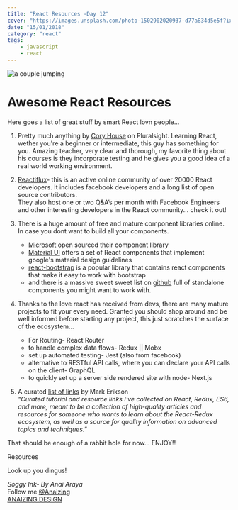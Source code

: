 ```yaml
---
title: "React Resources -Day 12"
cover: "https://images.unsplash.com/photo-1502902020937-d77a834d5e5f?ixlib=rb-0.3.5&ixid=eyJhcHBfaWQiOjEyMDd9&s=11d17c871138721e2d9f5704a71c3c6b&auto=format&fit=crop&w=1350&q=80"
date: "15/01/2018"
category: "react"
tags:
    - javascript
    - react
---
```

![a couple jumping](https://images.unsplash.com/photo-1502902020937-d77a834d5e5f?ixlib=rb-0.3.5&ixid=eyJhcHBfaWQiOjEyMDd9&s=11d17c871138721e2d9f5704a71c3c6b&auto=format&fit=crop&w=1350&q=80)

# Awesome React Resources

Here goes a list of great stuff by smart React lovn people...

1. Pretty much anything by [Cory House](https://app.pluralsight.com/profile/author/cory-house) on Pluralsight. Learning React, wether you're a beginner or intermediate, this guy has something for you. Amazing teacher, very clear and thorough, my favorite thing about his courses is they incorporate testing and he gives you a good idea of a real world working environment.

2. [Reactiflux](https://www.reactiflux.com/)- this is an active online community of over 20000 React developers. It includes facebook developers and a long list of open source contributors.<br>
They also host one or two Q&A’s per month with Facebook Engineers and other interesting developers in the React community... check it out!

3. There is a huge amount of free and mature component libraries online. In case you dont want to build all your components.
    * [Microsoft](https://developer.microsoft.com/en-us/fabric) open sourced their component library
    * [Material UI](http://www.material-ui.com/#/) offers a set of React components that implement google's material design guidelines
    * [react-bootstrap](https://react-bootstrap.github.io/) is a popular library that contains react components that make it easy to work with bootstrap
    * and there is a massive sweet sweet list on [github](https://github.com/enaqx/awesome-react) full of standalone components you might want to work with.

4. Thanks to the love react has received from devs, there are many mature projects to fit your every need. Granted you should shop around and be well informed before starting any project, this just scratches the surface of the ecosystem...

    * For Routing- React Router
    * to handle complex data flows- Redux || Mobx
    * set up automated testing- Jest (also from facebook)
    * alternative to RESTful API calls, where you can declare your API calls on the client- GraphQL
    * to quickly set up a server side rendered site with node- Next.js

5. A curated [list of links](https://github.com/markerikson/react-redux-links) by Mark Erikson <br>
_"Curated tutorial and resource links I've collected on React, Redux, ES6, and more, meant to be a collection of high-quality articles and resources for someone who wants to learn about the React-Redux ecosystem, as well as a source for quality information on advanced topics and techniques."_

That should be enough of a rabbit hole for now... ENJOY!!






Resources

Look up you dingus!


_Soggy Ink- By Anai Araya_<br>
Follow me [@Anaizing](https://twitter.com/Anaizing) <br>
[ANAIZING.DESIGN](http://anaizing.design/)
